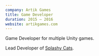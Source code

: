 ```yaml
---
company: Artik Games
title: Game Developer
duration: 2015 – 2016
website: artikgames.com
---
```

Game Developer for multiple Unity games.

Lead Developer of [Splashy Cats](https://play.google.com/store/apps/details?id=com.ag.splashycats&hl=en).
<br><br>